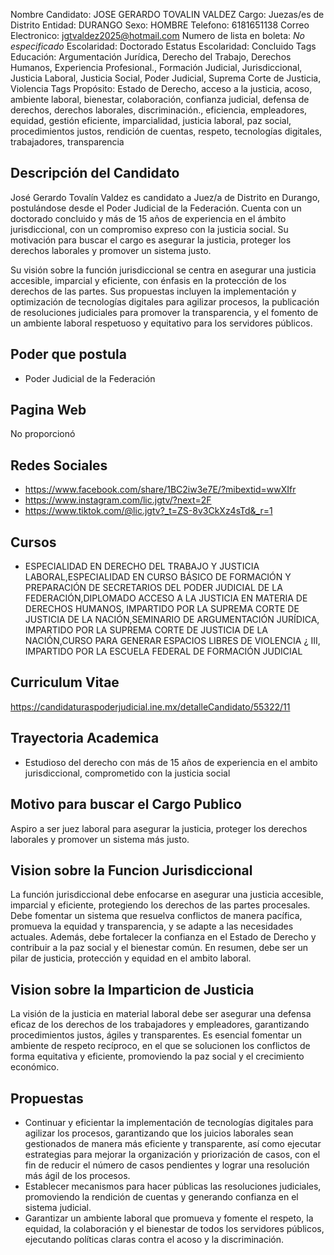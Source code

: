 Nombre Candidato: JOSE GERARDO TOVALIN VALDEZ
Cargo: Juezas/es de Distrito
Entidad: DURANGO
Sexo: HOMBRE
Telefono: 6181651138
Correo Electronico: jgtvaldez2025@hotmail.com
Numero de lista en boleta: *No especificado*
Escolaridad: Doctorado
Estatus Escolaridad: Concluido
Tags Educación: Argumentación Jurídica, Derecho del Trabajo, Derechos Humanos, Experiencia Profesional., Formación Judicial, Jurisdiccional, Justicia Laboral, Justicia Social, Poder Judicial, Suprema Corte de Justicia, Violencia
Tags Propósito: Estado de Derecho, acceso a la justicia, acoso, ambiente laboral, bienestar, colaboración, confianza judicial, defensa de derechos, derechos laborales, discriminación., eficiencia, empleadores, equidad, gestión eficiente, imparcialidad, justicia laboral, paz social, procedimientos justos, rendición de cuentas, respeto, tecnologías digitales, trabajadores, transparencia


## Descripción del Candidato 

José Gerardo Tovalín Valdez es candidato a Juez/a de Distrito en Durango, postulándose desde el Poder Judicial de la Federación. Cuenta con un doctorado concluido y más de 15 años de experiencia en el ámbito jurisdiccional, con un compromiso expreso con la justicia social. Su motivación para buscar el cargo es asegurar la justicia, proteger los derechos laborales y promover un sistema justo.

Su visión sobre la función jurisdiccional se centra en asegurar una justicia accesible, imparcial y eficiente, con énfasis en la protección de los derechos de las partes. Sus propuestas incluyen la implementación y optimización de tecnologías digitales para agilizar procesos, la publicación de resoluciones judiciales para promover la transparencia, y el fomento de un ambiente laboral respetuoso y equitativo para los servidores públicos.


## Poder que postula

- Poder Judicial de la Federación


## Pagina Web

No proporcionó


## Redes Sociales

- https://www.facebook.com/share/1BC2iw3e7E/?mibextid=wwXIfr
- https://www.instagram.com/lic.jgtv/?next=2F
- https://www.tiktok.com/@lic.jgtv?_t=ZS-8v3CkXz4sTd&_r=1


## Cursos

- ESPECIALIDAD EN DERECHO DEL TRABAJO Y JUSTICIA LABORAL,ESPECIALIDAD EN CURSO BÁSICO DE FORMACIÓN Y PREPARACIÓN DE SECRETARIOS DEL PODER JUDICIAL DE LA FEDERACIÓN,DIPLOMADO ACCESO A LA JUSTICIA EN MATERIA DE DERECHOS HUMANOS, IMPARTIDO POR LA SUPREMA CORTE DE JUSTICIA DE LA NACIÓN,SEMINARIO DE ARGUMENTACIÓN JURÍDICA, IMPARTIDO POR LA SUPREMA CORTE DE JUSTICIA DE LA NACIÓN,CURSO PARA GENERAR ESPACIOS LIBRES DE VIOLENCIA ¿ III, IMPARTIDO POR LA ESCUELA FEDERAL DE FORMACIÓN JUDICIAL


## Curriculum Vitae

https://candidaturaspoderjudicial.ine.mx/detalleCandidato/55322/11


## Trayectoria Academica

- Estudioso del derecho con más de 15 años de experiencia en el ambito jurisdiccional, comprometido con la justicia social


## Motivo para buscar el Cargo Publico

Aspiro a ser juez laboral para asegurar la justicia, proteger los derechos laborales y promover un sistema más justo.


## Vision sobre la Funcion Jurisdiccional

La función jurisdiccional debe enfocarse en asegurar una justicia accesible, imparcial y eficiente, protegiendo los derechos de las partes procesales. Debe fomentar un sistema que resuelva conflictos de manera pacífica, promueva la equidad y transparencia, y se adapte a las necesidades actuales. Además, debe fortalecer la confianza en el Estado de Derecho y contribuir a la paz social y el bienestar común. En resumen, debe ser un pilar de justicia, protección y equidad en el ambito laboral.


## Vision sobre la Imparticion de Justicia

La visión de la justicia en material laboral debe ser asegurar una defensa eficaz de los derechos de los trabajadores y empleadores, garantizando procedimientos justos, ágiles y transparentes. Es esencial fomentar un ambiente de respeto recíproco, en el que se solucionen los conflictos de forma equitativa y eficiente, promoviendo la paz social y el crecimiento económico.


## Propuestas

- Continuar y eficientar la implementación de tecnologías digitales para agilizar los procesos, garantizando que los juicios laborales sean gestionados de manera más eficiente y transparente, así como ejecutar estrategias para mejorar la organización y priorización de casos, con el fin de reducir el número de casos pendientes y lograr una resolución más ágil de los procesos.
- Establecer mecanismos para hacer públicas las resoluciones judiciales, promoviendo la rendición de cuentas y generando confianza en el sistema judicial.
- Garantizar un ambiente laboral que promueva y fomente el respeto, la equidad, la colaboración y el bienestar de todos los servidores públicos, ejecutando políticas claras contra el acoso y la discriminación.

